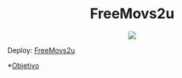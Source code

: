 <h1 align="center"> FreeMovs2u </h1>

   <p align="center">
   <img src="https://img.shields.io/badge/STATUS-DEPLOY-brightgreen">
   </p>

<p>Deploy: <a href='https://bucolic-raindrop-9777b4.netlify.app/'>FreeMovs2u</a></p>

*[Objetivo](#Objetivo)


